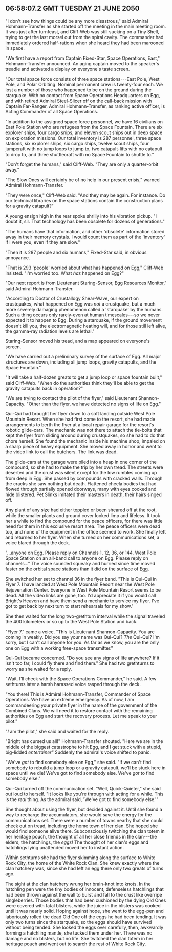 ## 06:58:07.2 GMT TUESDAY 21 JUNE 2050
"I don't see how things could be any more disastrous," said Admiral Hohmann-Transfer as she started off the meeting in the main meeting room. It was just after turnfeast, and Cliff-Web was still sucking on a Tiny Shell, trying to get the last morsel out from the spiral cavity. The commander had immediately ordered half-rations when she heard they had been marooned in space.

"We first have a report from Captain Fixed-Star, Space Operations, East," Hohmann-Transfer announced. An aging captain moved to the speaker's treadle and activated a display on everyone's taste screen.

"Our total space force consists of three space stations---East Pole, West Pole, and Polar Orbiting. Nominal permanent crew is twenty-four each. We lost a number of those who happened to be on the ground during the starquake. With no contact from Space Operations Headquarters on Egg, and with retired Admiral Steel-Slicer off on the call-back mission with Captain Far-Ranger, Admiral Hohmann-Transfer, as ranking active officer, is Acting Commander of all Space Operations.

"In addition to the assigned space force personnel, we have 16 civilians on East Pole Station who are refugees from the Space Fountain. There are six explorer ships, four cargo snips, and eleven scout ships out in deep space on exploration missions. Our total inventory is 287 personnel, three space stations, six explorer ships, six cargo ships, twelve scout ships, four jumpcraft with no jump loops to jump to, two catapult-lifts with no catapult to drop to, and three shuttlecraft with no Space Fountain to shuttle to."

"Don't forget the humans," said Cliff-Web. "They are only a quarter-orbit away."

"The Slow Ones will certainly be of no help in our present crisis," warned Admiral Hohmann-Transfer.

"They were once," Cliff-Web said. "And they may be again. For instance. Do our technical libraries on the space stations contain the construction plans for a gravity catapult?"

A young ensign high in the rear spoke shrilly into his vibration pickup. "I doubt it, sir. That technology has been obsolete for dozens of generations."

"The humans have that information, and other 'obsolete' information stored away in their memory crystals. I would count them as part of the 'inventory' if I were you, even if they are slow."

"Then it is 287 people and six humans," Fixed-Star said, in obvious annoyance.

"That is 293 'people' worried about what has happened on Egg," Cliff-Web insisted. "I'm worried too. What _has_ happened on Egg?"

"Our next report is from Lieutenant Staring-Sensor, Egg Resources Monitor," said Admiral Hohmann-Transfer.

"According to Doctor of Crustallogy Shear-Wave, our expert on crustquakes, what happened on Egg was _not_ a crustquake, but a much more severely damaging phenomenon called a 'starquake' by the humans. Such a thing occurs only rarely-even at human timescales---so we never expected it to happen to Egg. During a starquake, if the ground movement doesn't kill you, the electromagnetic heating will, and for those still left alive, the gamma-ray radiation levels are lethal."

Staring-Sensor moved his tread, and a map appeared on everyone's screen.

"We have carried out a preliminary survey of the surface of Egg. All major structures are down, including all jump loops, gravity catapults, and the Space Fountain."

"It will take a half-dozen greats to get a jump loop or space fountain built," said Cliff-Web. "When do the authorities think they'll be able to get the gravity catapults back in operation?"

"We are trying to contact the pilot of the flyer," said Lieutenant Shannon-Capacity. "Other than the flyer, we have detected no signs of life on Egg."

Qui-Qui had brought her flyer down to a soft landing outside West Pole Mountain Resort. When she had first come to the resort, she had made arrangements to berth the flyer at a local repair garage for the resort's robotic glide-cars. The mechanic was not there to attach the tie-bolts that kept the flyer from sliding around during crustquakes, so she had to do that chore herself. She found the mechanic inside his machine shop, impaled on a sharp piece of heavy equipment. She moved away in horror and went to the video link to call the butchers. The link was dead.

The glide-cars at the garage were piled into a heap in one corner of the compound, so she had to make the trip by her own tread. The streets were deserted and the crust was silent except for the low rumbles coming up from deep in Egg. She passed by compounds with cracked walls. Through the cracks she saw nothing but death. Flattened cheela bodies that had flowed through partially opened doorways, many with eyes cooked and hide blistered. Pet Slinks imitated their masters in death, their hairs singed off.

Any plant of any size had either toppled or been sheared off at the root, while the smaller plants and ground cover looked limp and lifeless. It took her a while to find the compound for the peace officers, for there was little need for them in this exclusive resort area. The peace officers were dead too, and none of the equipment in the office seemed to work. She finally left and returned to her flyer. When she turned on her communications set, a voice blared through the deck.

"...anyone on Egg. Please reply on Channels 1, 12, 36, or 144. West Pole Space Station on an all-band call to anyone on Egg. Please reply on channels..." The voice sounded squeaky and hurried since time moved faster on the orbital space stations than it did on the surface of Egg.

She switched her set to channel 36 in the flyer band. "This is Qui-Qui in Flyer 7. I have landed at West Pole Mountain Resort near the West Pole Rejuvenation Center. Everyone in West Pole Mountain Resort seems to be dead. All the video links are gone, too. I'd appreciate it if you would call Bright's Heaven and have them send a mechanic to service my flyer. I've got to get back by next turn to start rehearsals for my show."

She then waited for the long two-grethturn interval while the signal traveled the 400 kilometers or so up to the West Pole Station and back.

"Flyer 7," came a voice. "This is Lieutenant Shannon-Capacity. You are coming in weakly. Did you say your name was Qui-Qui? _The_ Qui-Qui? I'm sorry, but I can't call anyone for you. As far as we know, you are the only one on Egg with a working free-space transmitter."

Qui-Qui became concerned. "Do you see any signs of life anywhere? If it isn't too far, I could fly there and find them." She had two grethturns to worry as she waited for a reply.

"Wait. I'll check with the Space Operations Commander," he said. A few sethturns later a harsh harassed voice rasped through the deck.

"You there! This is Admiral Hohmann-Transfer, Commander of Space Operations. We have an extreme emergency. As of now, I am commandeering your private flyer in the name of the government of the Combined Clans. We will need it to restore contact with the remaining authorities on Egg and start the recovery process. Let me speak to your pilot."

"_I_ am the pilot," she said and waited for the reply.

"Bright has cursed us all!" Hohmann-Transfer shouted. "Here we are in the middle of the biggest catastrophe to hit Egg, and I get stuck with a stupid, big-lidded _entertainer"_ Suddenly the admiral's voice shifted to panic.

"We've _got_ to find somebody else on Egg," she said. "If we can't find somebody to rebuild a jump loop or a gravity catapult, we'll be stuck here in space until we die! We've got to find somebody else. We've _got_ to find somebody else."

Qui-Qui turned off the communication set. "Well, Quick-Quieter," she said out loud to herself. "It looks like you're through with acting for a while. This is the _real_ thing. As the admiral said, 'We've got to find somebody else.'"

She thought about using the flyer, but decided against it. Until she found a way to recharge the accumulators, she would save the energy for the communications set. There were a number of towns nearby that she could check out on tread, including the home town of her clan. She hoped she would find someone alive there. Subconsciously twitching the clan totem in her heritage pouch, the thought of all her close friends in the clan---the elders, the hatchlings, the _eggs!_ The thought of her clan's eggs and hatchlings lying unattended moved her to instant action.

Within sethturns she had the flyer skimming along the surface to White Rock City, the home of the White Rock Clan. She knew exactly where the clan hatchery was, since she had left an egg there only two greats of turns ago.

The sight at the clan hatchery wrung her brain-knot into knots. In the hatchling pen were the tiny bodies of innocent, defenseless hatchlings that had been thrown against the wall to burst and fall to the crust like overripe singleberries. Those bodies that had been cushioned by the dying Old Ones were covered with fatal blisters, while the juice in the blisters was cooked until it was nearly solid. Hoping against hope, she went to the egg-pen and laboriously rolled the dead Old One off the eggs he had been tending. It was only two turns since the starquake, so the eggs should have survived without being tended. She looked the eggs over carefully, then, awkwardly forming a hatchling mantle, she tucked them under her. There was no damage and no blisters, but no life. She twitched the clan totem in her heritage pouch and went out to search the rest of White Rock City.